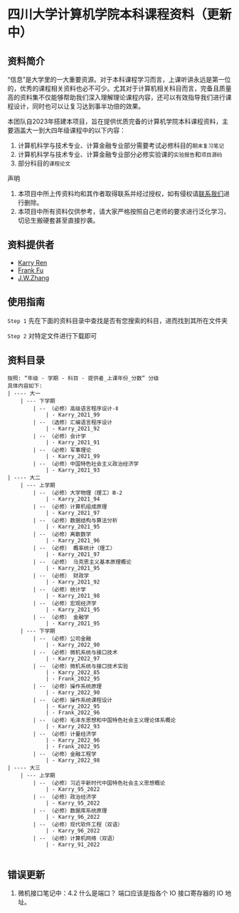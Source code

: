 # 四川大学计算机学院本科课程资料（更新中）

## 资料简介

“信息”是大学里的一大重要资源。对于本科课程学习而言，上课听讲永远是第一位的，优秀的课程相关资料也必不可少。尤其对于计算机相关科目而言，完备且质量高的资料集不仅能够帮助我们深入理解理论课程内容，还可以有效指导我们进行课程设计，同时也可以让复习达到事半功倍的效果。

本团队自2023年搭建本项目，旨在提供优质完备的计算机学院本科课程资料，主要涵盖大一到大四年级课程中的以下内容：

1. 计算机科学与技术专业、计算金融专业部分需要考试必修科目的`期末复习笔记`
2. 计算机科学与技术专业、计算金融专业部分必修实验课的`实验报告`和`项目源码`
3. 部分科目的`课程论文`

声明

1. 本项目中所上传资料均和其作者取得联系并经过授权，如有侵权请[联系我们](KarryRenKai@outlook.com)进行删除。
2. 本项目中所有资料仅供参考，请大家严格按照自己老师的要求进行泛化学习，切忌生搬硬套甚至直接抄袭。



## 资料提供者

- [Karry Ren](KarryRenKai@outlook.com)
- [Frank Fu]()
- [J.W.Zhang]()

## 使用指南
`Step 1` 先在下面的资料目录中查找是否有您搜索的科目，进而找到其所在文件夹

`Step 2` 对特定文件进行下载即可

## 资料目录
```properties
按照: “年级 - 学期 - 科目 - 提供者_上课年份_分数” 分级
具体内容如下:
| ---- 大一
	| --- 下学期
		| -- （必修）高级语言程序设计-Ⅱ
			| - Karry_2021_99
		| -- （选修）汇编语言程序设计
			| - Karry_2021_92
		| -- （必修）会计学
			| - Karry_2021_91
		| -- （必修）军事理论
			| - Karry_2021_99
		| -- （必修）中国特色社会主义政治经济学
			| - Karry_2021_93
| ---- 大二
	| --- 上学期
		| -- （必修）大学物理（理工）Ⅲ-2
			| - Karry_2021_94
		| -- （必修）计算机组成原理
			| - Karry_2021_97
		| -- （必修）数据结构与算法分析
			| - Karry_2021_95
		| -- （必修）离散数学
			| - Karry_2021_96
		| -- （必修） 概率统计（理工）
			| - Karry_2021_97
		| -- （必修） 马克思主义基本原理概论
			| - Karry_2021_95
		| -- （必修） 财政学
			| - Karry_2021_92
		| -- （必修）统计学
			| - Karry_2021_98
		| -- （必修）宏观经济学
			| - Karry_2021_95
		| -- （必修） 金融学
			| - Karry_2021_95
	| --- 下学期
		| -- （必修）公司金融
			| - Karry_2022_90
		| -- （必修）微机系统与接口技术
			| - Karry_2022_97
		| -- （必修）微机系统与接口技术实验
			| - Karry_2022_85
			| - Frank_2022_95
		| -- （必修）操作系统原理
			| - Karry_2022_90
		| -- （必修）操作系统课程设计
			| - Karry_2022_95
			| - Frank_2022_96
		| -- （必修）毛泽东思想和中国特色社会主义理论体系概论
			| - Karry_2022_93
		| -- （必修）计量经济学
			| - Karry_2022_96
			| - Frank_2022_95
		| -- （必修）金融工程学
			| - Karry_2022_98
| ---- 大三
	| --- 上学期
		| -- （必修）习近平新时代中国特色社会主义思想概论
			| - Karry_95_2022
		| -- （必修）政治经济学
			| - Karry_95_2022
		| -- （必修）数据库系统原理
			| - Karry_96_2022
		| -- （必修）现代软件工程（双语）
			| - Karry_96_2022
		| -- （必修）计算机网络（双语）
			| - Karry_91_2022
	
```

## 错误更新
1. 微机接口笔记中：4.2 什么是端口？ 端口应该是指各个 IO 接口寄存器的 IO 地址。
